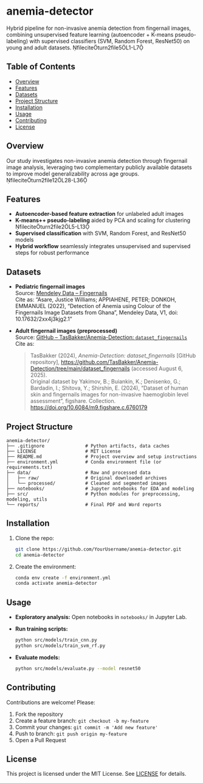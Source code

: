 # anemia-detector

Hybrid pipeline for non-invasive anemia detection from fingernail images, combining unsupervised feature learning (autoencoder + K-means pseudo-labeling) with supervised classifiers (SVM, Random Forest, ResNet50) on young and adult datasets. fileciteturn2file5L1-L7

## Table of Contents

* [Overview](#overview)
* [Features](#features)
* [Datasets](#datasets)
* [Project Structure](#project-structure)
* [Installation](#installation)
* [Usage](#usage)
* [Contributing](#contributing)
* [License](#license)

## Overview

Our study investigates non-invasive anemia detection through fingernail image analysis, leveraging two complementary publicly available datasets to improve model generalizability across age groups. fileciteturn2file12L28-L36

## Features

* **Autoencoder-based feature extraction** for unlabeled adult images
* **K-means++ pseudo-labeling** aided by PCA and scaling for clustering fileciteturn2file2L5-L13
* **Supervised classification** with SVM, Random Forest, and ResNet50 models
* **Hybrid workflow** seamlessly integrates unsupervised and supervised steps for robust performance

## Datasets

- **Pediatric fingernail images**  
  Source: [Mendeley Data – Fingernails](https://data.mendeley.com/datasets/2xx4j3kjg2/1)  
  Cite as: “Asare, Justice Williams; APPIAHENE, PETER; DONKOH, EMMANUEL (2022), “Detection of Anemia using Colour of the Fingernails Image Datasets from Ghana”, Mendeley Data, V1, doi: 10.17632/2xx4j3kjg2.1”

- **Adult fingernail images (preprocessed)**  
  Source: [GitHub – TasBakker/Anemia-Detection: `dataset_fingernails`](https://github.com/TasBakker/Anemia-Detection/tree/main/dataset_fingernails)  
  Cite as:  
  > TasBakker (2024), *Anemia-Detection: dataset_fingernails* [GitHub repository], https://github.com/TasBakker/Anemia-Detection/tree/main/dataset_fingernails (accessed August 6, 2025).  
  > Original dataset by Yakimov, B.; Buiankin, K.; Denisenko, G.; Bardadin, I.; Shitova, Y.; Shirshin, E. (2024), “Dataset of human skin and fingernails images for non-invasive haemoglobin level assessment”, figshare. Collection. https://doi.org/10.6084/m9.figshare.c.6760179

## Project Structure

```
anemia-detector/  
├── .gitignore               # Python artifacts, data caches
├── LICENSE                  # MIT License
├── README.md                # Project overview and setup instructions
├── environment.yml          # Conda environment file (or requirements.txt)
├── data/                    # Raw and processed data
│   ├── raw/                 # Original downloaded archives
│   └── processed/           # Cleaned and segmented images
├── notebooks/               # Jupyter notebooks for EDA and modeling
├── src/                     # Python modules for preprocessing, modeling, utils
└── reports/                 # Final PDF and Word reports
```

## Installation

1. Clone the repo:

   ```bash
   git clone https://github.com/YourUsername/anemia-detector.git
   cd anemia-detector
   ```
2. Create the environment:

   ```bash
   conda env create -f environment.yml
   conda activate anemia-detector
   ```

## Usage

* **Exploratory analysis:** Open notebooks in `notebooks/` in Jupyter Lab.
* **Run training scripts:**

  ```bash
  python src/models/train_cnn.py  
  python src/models/train_svm_rf.py
  ```
* **Evaluate models:**

  ```bash
  python src/models/evaluate.py --model resnet50
  ```

## Contributing

Contributions are welcome! Please:

1. Fork the repository
2. Create a feature branch: `git checkout -b my-feature`
3. Commit your changes: `git commit -m 'Add new feature'`
4. Push to branch: `git push origin my-feature`
5. Open a Pull Request

## License

This project is licensed under the MIT License. See [LICENSE](LICENSE) for details.
